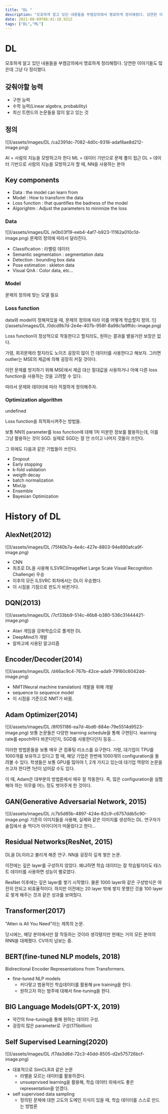 ```yaml
---
title: "DL "
description: "모호하게 알고 있던 내용들을 부캠강의에서 명료하게 정리해줬다. 당연한 이야기들도 많은데 그냥 다 정리했다.구현 능력수학 능력(Linear algebra, probability)최신 트렌드의 논문들을 많이 알고 있는 것AI = 사람의 지능을 모방하고자 한다ML = 데이터"
date: 2021-08-09T06:41:18.931Z
tags: ["DL","ML"]
---
```

# DL
모호하게 알고 있던 내용들을 부캠강의에서 명료하게 정리해줬다. 
당연한 이야기들도 많은데 그냥 다 정리했다.

## 갖춰야할 능력
- 구현 능력
- 수학 능력(Linear algebra, probability)
- 최신 트렌드의 논문들을 많이 알고 있는 것

## 정의
![](/assets/images/DL /ca2391dc-7082-4d0c-9318-adaf8ae8d212-image.png)

AI = 사람의 지능을 모방하고자 한다
ML = 데이터 기반으로 문제 풀이 접근
DL = 데이터 기반으로 사람의 지능을 모방하고자 할 때, NN을 사용하는 분야

## Key components
- Data : the model can learn from
- Model : How to transform the data
- Loss function : that quantifies the badness of the model
- Algorightm : Adjust the parameters to minimize the loss

### Data
![](/assets/images/DL /e0b03f19-eeb4-4af7-b923-11162a010c1d-image.png)
문제의 정의에 따라서 달라진다.
- Classification : 라벨링 데이터
- Semantic segmentation : segmentation data
- Detection : bounding box data
- Pose estimation : skleton data
- Visual QnA : Color data, etc...

### Model
문제의 정의에 맞는 모델 필요

### Loss function
data와 model이 정해져있을 때, 문제의 정의에 따라 이를 어떻게 학습할지 정의.
![](/assets/images/DL /0dcd9b7d-2e4e-407b-958f-8a98c1a9ffdc-image.png)

Loss function이 정상적으로 작동한다고 할지라도, 원하는 결과를 뱉을거란 보장은 없다.

가령, 회귀문제라 할지라도 노이즈 굉장히 많이 낀 데이터를 사용한다고 해보자.
그러면 outlier는 MSE의 제곱에 의해 굉장히 커질 것이다.

이런 문제를 방지하기 위해 MSE에서 제곱 대신 절대값을 사용하거나 아예 다른 loss function을 사용하는 것을 고려할 수 있다.

따라서 문제와 데이터에 따라 적절하게 정의해주자.

### Optimization algorithm
undefined

Loss function을 최적화시켜주는 방법들.

보통 NN의 parameter를 loss function에 대해 1차 미분한 정보를 활용하는데, 이를 그냥 활용하는 것이 SGD. 
실제로 SGD는 잘 안 쓰이고 나머지 것들이 쓰인다.

그 외에도 다음과 같은 기법들이 쓰인다.
- Dropout
- Early stopping
- k-fold validation
- weigth decay
- batch normalization
- MixUp
- Ensemble
- Bayesian Optimization

# History of DL
## AlexNet(2012)
![](/assets/images/DL /75f40b7a-4e4c-427e-8803-94e890afca9f-image.png)
- CNN
- 최초로 DL을 사용해 ILSVRC(ImageNet Large Scale Visual Recognition Challenge) 우승
- 이후의 모든 ILSVRC 회차에서는 DL이 우승했다.
- 이 시점을 기점으로 판도가 바뀐거다.

## DQN(2013)
![](/assets/images/DL /7cf33bb9-514c-46b8-b380-536c31444421-image.png)
- Atari 게임을 강화학습으로 풀게한 DL
- DeepMind가 개발
- 알파고에 사용된 알고리즘

## Encoder/Decoder(2014)
![](/assets/images/DL /d46ac9c4-767b-42ce-ada9-79160c6042dd-image.png)
- NMT(Neural machine translation) 개발을 위해 개발
- sequence to sequence model
- 이 시점을 기준으로 NMT가 바뀜.

## Adam Optimizer(2014)
![](/assets/images/DL /8f051186-ea7d-4bd6-884e-79e5514d9523-image.png)
보통 논문들은 다양한 learning schedule을 통해 구현된다.
learning rate를 epoch마다 바꾼다던지, SGD를 사용한다던지 등등...

이러한 방법론들을 보통 매우 큰 컴퓨팅 리소스를 요구한다. 
가령, 대기업이 TPU를 1000개를 보유하고 있다고 할 때, 해당 기업은 한번에 1000개의 configuration을 돌려볼 수 있다. 학생들은 보통 GPU를 많아야 1, 2개 가지고 있는데 대기업 역량의 논문을 쓰고자 한다면 1년이 넘어갈 수도 있다.

이 때, Adam은 대부분의 방법론에서 매우 잘 작동한다. 즉, 많은 configuration을 실험해야 하는 의무를 어느 정도 벗어주게 한 것이다. 

## GAN(Generative Adversarial Network, 2015)
![](/assets/images/DL /c7b5d85b-4897-424e-82c9-c6757ddb5c90-image.png)
기존의 이미지들을 사용해, 실제와 같은 이미지를 생성하는 DL.
연구자가 술집에서 술 먹다가 아이디어가 떠올랐다고 한다...

## Residual Networks(ResNet, 2015)
DL을 DL이라고 불리게 해준 연구. NN을 굉장히 깊게 쌓은 논문.

이전에는 깊은 layer를 구성하지 않았다. 왜냐하면 학습 데이터는 잘 학습될지라도 테스트 데이터를 사용하면 성능이 별로였다.

ResNet 이후에는 깊은 layer를 쌓기 시작했다. 물론 1000 layer와 같은 구성방식은 여전히 안되고 비효율적이다. 하지만 이전에는 20 layer 밖에 쌓지 못했던 것을 100 layer로 쌓게 해주는 것과 같은 성과를 보여줬다.

## Transformer(2017)
"Atten is All You Need"라는 제목의 논문.

당시에는, 해당 분야에서만 잘 작동하는 것이라 생각됐지만 현재는 거의 모든 분야의 RNN을 대체했다. CV까지 넘보는 중. 

## BERT(fine-tuned NLP models, 2018)
Bidirectional Encoder Representations from Transformers.

- fine-tuned NLP models
  - 커다랗고 범용적인 학습데이터를 활용해 pre training을 한다.
  - 원하고자 하는 범주에 대해서 fine-tuning을 한다.
  
## BIG Language Models(GPT-X, 2019)
- 약간의 fine-tuning을 통해 원하는 데이터 구성. 
- 굉장히 많은 parameter로 구성(175billion)

## Self Supervised Learning(2020)
![](/assets/images/DL /f7da3d8d-72c3-40dd-8505-d2e575726bcf-image.png)
- 대표적으로 SimCLR과 같은 논문
  - 라벨을 모르는 데이터를 활용하겠다.
  - unsueprvised learning을 활용해, 학습 데이터 외에서도 좋은 representation을 얻겠다.
- self supervised data sampling
  - 정의된 문제에 대한 고도의 도메인 지식이 있을 때, 학습 데이터를 스스로 만드는 방법론
